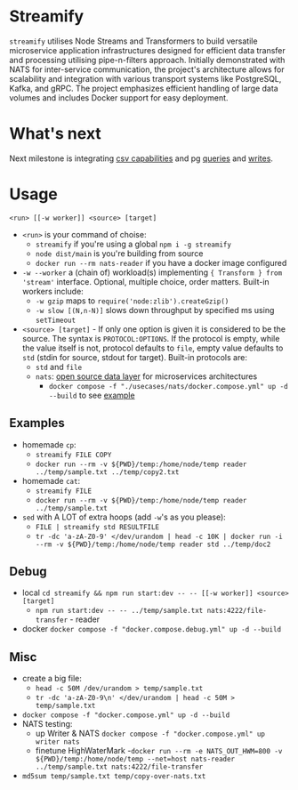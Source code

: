 # Streamify

`streamify` utilises Node Streams and Transformers to build versatile microservice application infrastructures designed for efficient data transfer and processing utilising pipe-n-filters approach. 
Initially demonstrated with NATS for inter-service communication, the project's architecture allows for scalability and integration with various transport systems like PostgreSQL, Kafka, and gRPC. 
The project emphasizes efficient handling of large data volumes and includes Docker support for easy deployment.

# What's next

Next milestone is integrating [csv capabilities](https://github.com/adaltas/node-csv/blob/master/packages/stream-transform/README.md) and pg [queries](https://www.npmjs.com/package/pg-query-stream) and [writes](https://github.com/brianc/node-pg-copy-streams). 

# Usage

`<run> [[-w worker]] <source> [target]`

- `<run>` is your command of choise:
  - `streamify` if you're using a global `npm i -g streamify`
  - `node dist/main` is you're building from source
  - `docker run --rm nats-reader` if you have a docker image configured
- `-w --worker` a (chain of) workload(s) implementing `{ Transform } from 'stream'` interface. Optional, multiple choice, order matters.
  Built-in workers include:
  - `-w gzip` maps to `require('node:zlib').createGzip()`
  - `-w slow [(N,n-N)]` slows down throughput by specified ms using `setTimeout`
- `<source> [target]` - If only one option is given it is considered to be the source.
  The syntax is `PROTOCOL:OPTIONS`. If the protocol is empty, while the value itself is not, protocol defaults to `file`, empty value defaults to `std` (stdin for source, stdout for target).
  Built-in protocols are:
  - `std` and `file`
  - `nats`: [open source data layer](https://docs.nats.io/) for microservices architectures
    - `docker compose -f "./usecases/nats/docker.compose.yml" up -d --build` to see [example](./usecases/nats/docker.compose.yml)

## Examples
- homemade `cp`: 
  - `streamify FILE COPY`
  - `docker run --rm -v ${PWD}/temp:/home/node/temp reader ../temp/sample.txt ../temp/copy2.txt`
- homemade `cat`: 
  - `streamify FILE`
  - `docker run --rm -v ${PWD}/temp:/home/node/temp reader ../temp/sample.txt`
- `sed` with A LOT of extra hoops (add `-w`'s as you please): 
  - `FILE | streamify std RESULTFILE`
  - `tr -dc 'a-zA-Z0-9' </dev/urandom | head -c 10K | docker run -i --rm -v ${PWD}/temp:/home/node/temp reader std ../temp/doc2`
## Debug
- local `cd streamify && npm run start:dev -- -- [[-w worker]] <source> [target]`
  - `npm run start:dev -- -- ../temp/sample.txt nats:4222/file-transfer` - reader
- docker `docker compose -f "docker.compose.debug.yml" up -d --build`
## Misc
- create a big file: 
  - `head -c 50M /dev/urandom > temp/sample.txt` 
  - `tr -dc 'a-zA-Z0-9\n' </dev/urandom | head -c 50M > temp/sample.txt`
- `docker compose -f "docker.compose.yml" up -d --build`
- NATS testing:
  - up Writer & NATS `docker compose -f "docker.compose.yml" up writer nats`
  - finetune HighWaterMark 
    -`docker run --rm -e NATS_OUT_HWM=800 -v ${PWD}/temp:/home/node/temp --net=host nats-reader ../temp/sample.txt nats:4222/file-transfer`
- `md5sum temp/sample.txt temp/copy-over-nats.txt`
